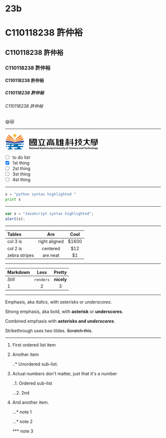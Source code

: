 # 23b
# C110118238 許仲裕
## C110118238 許仲裕
### C110118238 許仲裕
#### C110118238 許仲裕
##### C110118238 許仲裕
###### C110118238 許仲裕

😄😿

---

![NKUST](logo.png "NKUST")

- [ ] to do list
- [x] 1st thing
- [ ] 2st thing
- [ ] 3st thing
- [ ] 4st thing

---

```python
s = "python syntax highlighted "
print s
```
---
```javascript
var s = "JavaScript syntax highlighted";
alert(s);
```
---
| Tables       |       Are     | Cool  |
| :----------- | :------------:| :----:|
| col 3 is     | right aligned | $1600 |
| col 2 is     |    centered   |  $12  |
| zebra stripes|    are neat   |   $1  |
---
| Markdown     |      Less     |   Pretty   |
| :----------- | :------------:| :---------:|
|   *Still*    |    `renders`  | **nicely** |
|       1      |       2       |      3     |
---

Emphasis, aka *italics*, with *asterisks* or *underscores*.

Strong emphasis, aka bold, with **asterisk** or **underscores**.

Combined emphasis with **asterisks and *underscores***.

Strikethrough uses two tildes. ~~Scratch this~~.

---
1.  First ordered list item
2.  Another item

    ..* Unordered sub-list.

3.  Actual numbers don't matter, just that it's a number

    ..1. Ordered sub-list

    ...2. 2nd
4.  And another item.

    ...* note 1

    ...* note 2

    *** note 3
